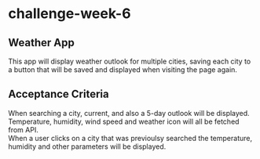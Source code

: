 # challenge-week-6

## Weather App
This app will display weather outlook for multiple cities, saving each city to a button that will be saved and displayed when visiting the page again.

## Acceptance Criteria
When searching a city, current, and also a 5-day outlook will be displayed. <br/>
Temperature, humidity, wind speed and weather icon will all be fetched from API. <br/>
When a user clicks on a city that was previoulsy searched the temperature, humidity and other parameters will be displayed.

